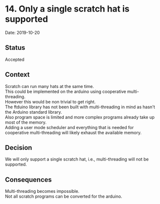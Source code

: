 # 14. Only a single scratch hat is supported

Date: 2019-10-20

## Status

Accepted

## Context

Scratch can run many hats at the same time.  
This could be implemented on the arduino using cooperative multi-threading.  
However this would be non trivial to get right.  
The ftduino library has not been built with multi-threading in mind as hasn't the Arduino standard library.  
Also program space is limited and more complex programs already take up most of the memory.  
Adding a user mode scheduler and everything that is needed for cooperative multi-threading will likely exhaust the available memory.  

## Decision

We will only support a single scratch hat, i.e., multi-threading will not be supported.  

## Consequences

Multi-threading becomes impossible.  
Not all scratch programs can be converted for the arduino.
